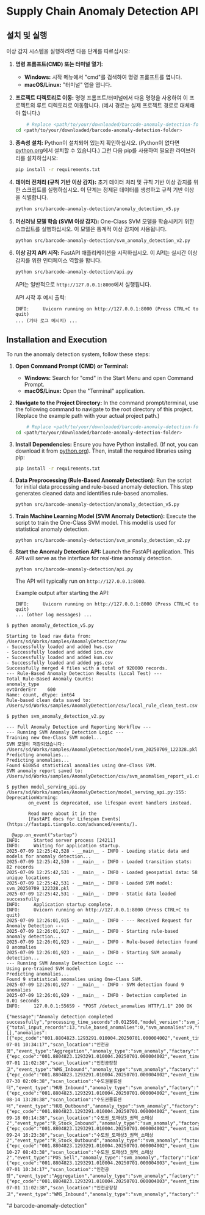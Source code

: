 # Supply Chain Anomaly Detection API

## 설치 및 실행

이상 감지 시스템을 실행하려면 다음 단계를 따르십시오:

1.  **명령 프롬프트(CMD) 또는 터미널 열기:**
    *   **Windows:** 시작 메뉴에서 "cmd"를 검색하여 명령 프롬프트를 엽니다.
    *   **macOS/Linux:** "터미널" 앱을 엽니다.

2.  **프로젝트 디렉토리로 이동:**
    명령 프롬프트/터미널에서 다음 명령을 사용하여 이 프로젝트의 루트 디렉토리로 이동합니다. (예시 경로는 실제 프로젝트 경로로 대체해야 합니다.)
    ```bash
        # Replace <path/to/your/downloaded/barcode-anomaly-detection-folder> with the actual path to the directory where you downloaded this project.
    cd <path/to/your/downloaded/barcode-anomaly-detection-folder>
    ```

3.  **종속성 설치:**
    Python이 설치되어 있는지 확인하십시오. (Python이 없다면 [python.org](https://www.python.org/downloads/)에서 설치할 수 있습니다.) 그런 다음 pip를 사용하여 필요한 라이브러리를 설치하십시오:
    ```bash
    pip install -r requirements.txt
    ```

4.  **데이터 전처리 (규칙 기반 이상 감지):**
    초기 데이터 처리 및 규칙 기반 이상 감지를 위한 스크립트를 실행하십시오. 이 단계는 정제된 데이터를 생성하고 규칙 기반 이상을 식별합니다.
    ```bash
    python src/barcode-anomaly-detection/anomaly_detection_v5.py
    ```

5.  **머신러닝 모델 학습 (SVM 이상 감지):**
    One-Class SVM 모델을 학습시키기 위한 스크립트를 실행하십시오. 이 모델은 통계적 이상 감지에 사용됩니다.
    ```bash
    python src/barcode-anomaly-detection/svm_anomaly_detection_v2.py
    ```

6.  **이상 감지 API 시작:**
    FastAPI 애플리케이션을 시작하십시오. 이 API는 실시간 이상 감지를 위한 인터페이스 역할을 합니다.
    ```bash
    python src/barcode-anomaly-detection/api.py
    ```
    API는 일반적으로 `http://127.0.0.1:8000`에서 실행됩니다.

    API 시작 후 예시 출력:
    ```
    INFO:     Uvicorn running on http://127.0.0.1:8000 (Press CTRL+C to quit)
    ... (기타 로그 메시지) ...
    ```

## Installation and Execution

To run the anomaly detection system, follow these steps:

1.  **Open Command Prompt (CMD) or Terminal:**
    *   **Windows:** Search for "cmd" in the Start Menu and open Command Prompt.
    *   **macOS/Linux:** Open the "Terminal" application.

2.  **Navigate to the Project Directory:**
    In the command prompt/terminal, use the following command to navigate to the root directory of this project. (Replace the example path with your actual project path.)
    ```bash
        # Replace <path/to/your/downloaded/barcode-anomaly-detection-folder> with the actual path to the directory where you downloaded this project.
    cd <path/to/your/downloaded/barcode-anomaly-detection-folder>
    ```

3.  **Install Dependencies:**
    Ensure you have Python installed. (If not, you can download it from [python.org](https://www.python.org/downloads/)). Then, install the required libraries using pip:
    ```bash
    pip install -r requirements.txt
    ```

4.  **Data Preprocessing (Rule-Based Anomaly Detection):**
    Run the script for initial data processing and rule-based anomaly detection. This step generates cleaned data and identifies rule-based anomalies.
    ```bash
    python src/barcode-anomaly-detection/anomaly_detection_v5.py
    ```

5.  **Train Machine Learning Model (SVM Anomaly Detection):**
    Execute the script to train the One-Class SVM model. This model is used for statistical anomaly detection.
    ```bash
    python src/barcode-anomaly-detection/svm_anomaly_detection_v2.py
    ```

6.  **Start the Anomaly Detection API:**
    Launch the FastAPI application. This API will serve as the interface for real-time anomaly detection.
    ```bash
    python src/barcode-anomaly-detection/api.py
    ```
    The API will typically run on `http://127.0.0.1:8000`.

    Example output after starting the API:
    ```
    INFO:     Uvicorn running on http://127.0.0.1:8000 (Press CTRL+C to quit)
    ... (other log messages) ...
    ```

```
$ python anomaly_detection_v5.py 

Starting to load raw data from: /Users/sd/Works/samples/AnomalyDetection/raw
- Successfully loaded and added hws.csv
- Successfully loaded and added icn.csv
- Successfully loaded and added kum.csv
- Successfully loaded and added ygs.csv
Successfully merged 4 files with a total of 920000 records.
--- Rule-Based Anomaly Detection Results (Local Test) ---
Total Rule-Based Anomaly Counts:
anomaly_type
evtOrderErr    600
Name: count, dtype: int64
Rule-based clean data saved to: /Users/sd/Works/samples/AnomalyDetection/csv/local_rule_clean_test.csv

$ python svm_anomaly_detection_v2.py

--- Full Anomaly Detection and Reporting Workflow ---
--- Running SVM Anomaly Detection Logic ---
Training new One-Class SVM model...
SVM 모델이 저장되었습니다: /Users/sd/Works/samples/AnomalyDetection/model/svm_20250709_122328.pkl
Predicting anomalies...
Predicting anomalies...
Found 610854 statistical anomalies using One-Class SVM.
SVM anomaly report saved to: /Users/sd/Works/samples/AnomalyDetection/csv/svm_anomalies_report_v1.csv

$ python model_serving_api.py
/Users/sd/Works/samples/AnomalyDetection/model_serving_api.py:155: DeprecationWarning: 
        on_event is deprecated, use lifespan event handlers instead.

        Read more about it in the
        [FastAPI docs for Lifespan Events](https://fastapi.tiangolo.com/advanced/events/).
        
  @app.on_event("startup")
INFO:     Started server process [24211]
INFO:     Waiting for application startup.
2025-07-09 12:25:42,528 - __main__ - INFO - Loading static data and models for anomaly detection...
2025-07-09 12:25:42,530 - __main__ - INFO - Loaded transition stats: 82 records
2025-07-09 12:25:42,531 - __main__ - INFO - Loaded geospatial data: 58 unique locations
2025-07-09 12:25:42,531 - __main__ - INFO - Loaded SVM model: svm_20250709_122328.pkl
2025-07-09 12:25:42,531 - __main__ - INFO - Static data loaded successfully
INFO:     Application startup complete.
INFO:     Uvicorn running on http://127.0.0.1:8000 (Press CTRL+C to quit)
2025-07-09 12:26:01,915 - __main__ - INFO - --- Received Request for Anomaly Detection ---
2025-07-09 12:26:01,917 - __main__ - INFO - Starting rule-based anomaly detection...
2025-07-09 12:26:01,923 - __main__ - INFO - Rule-based detection found 0 anomalies
2025-07-09 12:26:01,923 - __main__ - INFO - Starting SVM anomaly detection...
--- Running SVM Anomaly Detection Logic ---
Using pre-trained SVM model
Predicting anomalies...
Found 9 statistical anomalies using One-Class SVM.
2025-07-09 12:26:01,927 - __main__ - INFO - SVM detection found 9 anomalies
2025-07-09 12:26:01,929 - __main__ - INFO - Detection completed in 0.01 seconds
INFO:     127.0.0.1:55659 - "POST /detect_anomalies HTTP/1.1" 200 OK

{"message":"Anomaly detection completed successfully","processing_time_seconds":0.012598,"model_version":"svm_20250709_122328.pkl","statistics":{"total_input_records":13,"rule_based_anomalies":0,"svm_anomalies":9,"total_anomalies":9,"anomaly_rate_percent":69.23},"warnings":[],"anomalies":[{"epc_code":"001.8804823.1293291.010004.20250701.000004002","event_time":"2025-07-01 10:34:17","scan_location":"인천공장","event_type":"Aggregation","anomaly_type":"svm_anomaly","factory":"icn"},{"epc_code":"001.8804823.1293291.010004.20250701.000004002","event_time":"2025-07-01 11:02:38","scan_location":"인천공장창고","event_type":"WMS_Inbound","anomaly_type":"svm_anomaly","factory":"icn"},{"epc_code":"001.8804823.1293291.010004.20250701.000004002","event_time":"2025-07-30 02:09:38","scan_location":"수도권물류센터","event_type":"HUB_Inbound","anomaly_type":"svm_anomaly","factory":"icn"},{"epc_code":"001.8804823.1293291.010004.20250701.000004002","event_time":"2025-08-14 13:20:38","scan_location":"수도권물류센터","event_type":"HUB_Outbound","anomaly_type":"svm_anomaly","factory":"icn"},{"epc_code":"001.8804823.1293291.010004.20250701.000004002","event_time":"2025-09-18 00:14:38","scan_location":"수도권_도매상3_권역_소매상2","event_type":"R_Stock_Inbound","anomaly_type":"svm_anomaly","factory":"icn"},{"epc_code":"001.8804823.1293291.010004.20250701.000004002","event_time":"2025-09-24 16:23:38","scan_location":"수도권_도매상3_권역_소매상2","event_type":"R_Stock_Outbound","anomaly_type":"svm_anomaly","factory":"icn"},{"epc_code":"001.8804823.1293291.010004.20250701.000004002","event_time":"2025-10-27 08:43:38","scan_location":"수도권_도매상3_권역_소매상2","event_type":"POS_Sell","anomaly_type":"svm_anomaly","factory":"icn"},{"epc_code":"001.8804823.1293291.010004.20250701.000004003","event_time":"2025-07-01 10:34:17","scan_location":"인천공장","event_type":"Aggregation","anomaly_type":"svm_anomaly","factory":"icn"},{"epc_code":"001.8804823.1293291.010004.20250701.000004003","event_time":"2025-07-01 11:02:38","scan_location":"인천공장창고","event_type":"WMS_Inbound","anomaly_type":"svm_anomaly","factory":"icn"}]}%                                                           
```
"# barcode-anomaly-detection" 
